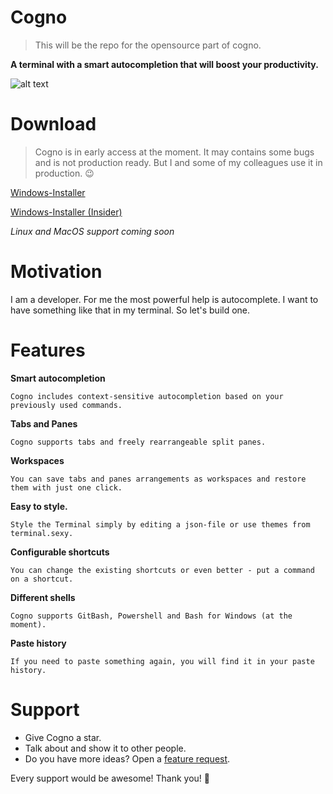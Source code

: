 # Cogno
> This will be the repo for the opensource part of cogno.

**A terminal with a smart autocompletion that will boost your productivity.**

![alt text](https://cogno.rocks/img/main.png)

# Download
> Cogno is in early access at the moment. It may contains some bugs and is not production ready. But I and some of my colleagues use it in production. 😉

[Windows-Installer](https://mistral-update.s3.eu-central-1.amazonaws.com/cogno-installer.exe "Latest stable version")

[Windows-Installer (Insider)](https://mistral-update.s3.eu-central-1.amazonaws.com/cogno-installer-nightly.exe "Latest insider version")

_Linux and MacOS support coming soon_

# Motivation

I am a developer. For me the most powerful help is autocomplete. I want to have something like that in my terminal. So let's build one.

# Features

**Smart autocompletion** 

    Cogno includes context-sensitive autocompletion based on your previously used commands.

**Tabs and Panes**

    Cogno supports tabs and freely rearrangeable split panes.

**Workspaces**

    You can save tabs and panes arrangements as workspaces and restore them with just one click.

**Easy to style.**

    Style the Terminal simply by editing a json-file or use themes from terminal.sexy.

**Configurable shortcuts**

    You can change the existing shortcuts or even better - put a command on a shortcut.

**Different shells**
    
    Cogno supports GitBash, Powershell and Bash for Windows (at the moment).

**Paste history**

    If you need to paste something again, you will find it in your paste history.

# Support
* Give Cogno a star. 
* Talk about and show it to other people.
* Do you have more ideas? Open a [feature request](https://github.com/biberklatsche/cogno/issues/new). 

Every support would be awesome! Thank you! 🙏
